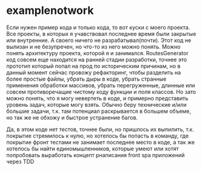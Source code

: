 # examplenotwork
Если нужен пример кода и только кода, то вот куски с моего проекта.
Все проекты, в которых я учавствовал последнее время были закрытые или внутренние.
А своего ничего не разрабатывал(почти).
Этот код не вылизан и не безупречен, но что-то из него можно понять. 
Можно понять архитектуру проекта, которой я и занимался.
RoutesGenerator код совсем еще находится на ранней стадии разработки, точнее это прототип который попал на прод по историческим причинам,
но в данный момент сейчас провожу рефакторинг, чтобы разделить на более простые файлы, убрать дыры в коде, убрать странные применения
обработки массивов, убрать перегруженные, длинные или совсем противоречащие чистому коду функции и поля классов. Но зато можно понять,
что я могу невертеть в коде, и примерно представить уровень задач, которые могу взять.
Обычно беру технические и/или большие задачи, т.к. там потенциал раскрывается в большем объеме, но так же не обхожу
и быстрое устранение багов.

Да, в этом коде нет тестов, точнее были, но пришлось их выпилить, т.к. покрытие стремилось к нулю, но хотелось бы попасть
в команду, где покрытие фронт тестами не занимает последнее место в коде, а так же хотелось бы найти единомышленников,
которые умеют или хотят попробовать выработать концепт рнаписания front spa приложений через TDD

